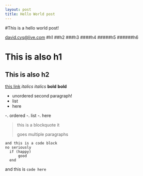 ```yaml
---
layout: post
title: Hello World post
---
```


#This is a hello world post!

<david.cys@live.com>
#h1
##h2
###h3
####h4
#####h5
######h6

This is also h1
=====
This is also h2
-----

[this link](http://david-cys.github.oi)
*italics* _italics_
**bold** __bold__

- unordered
    second paragraph!
- list
- here

-. ordered
-. list
-. here

> this is a blockquote
> it
>
> goes multiple paragraphs

    and this is a code block
    no seriously
      if (happy)
          good
      end

and this is `code here`
